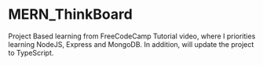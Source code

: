 # MERN_ThinkBoard
Project Based learning from FreeCodeCamp Tutorial video, where I priorities learning NodeJS, Express and MongoDB. In addition, will update the project to TypeScript. 
